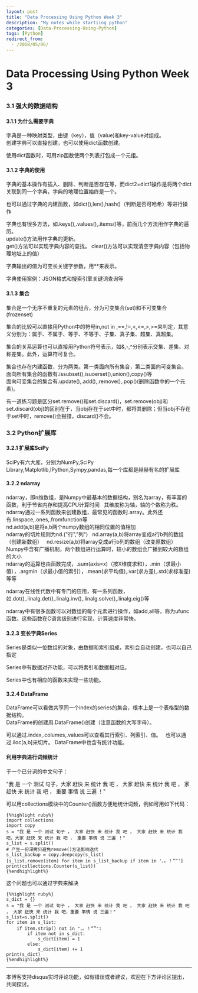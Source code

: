 ```yaml
---
layout: post
title: "Data Processing Using Python Week 3"
description: "My notes while startiing python"
categories: [Data-Processing-Using-Python]
tags: [Python]
redirect_from:
  - /2018/05/06/
---
```

# Data Processing Using Python Week 3

### 3.1 强大的数据结构

#### 3.1.1 为什么需要字典

字典是一种映射类型，由键（key），值（value)和key-value对组成。  
创建字典可以直接创建，也可以使用dict函数创建。

使用dict函数时，可用zip函数使两个列表打包成一个元组。

#### 3.1.2 字典的使用

字典的基本操作有插入、删除、判断是否存在等，而dict2=dict1操作是将两个dict关联到同一个字典，字典的地理位置始终是一个。  

也可以通过字典的内建函数，如dict(),len(),hash()（判断是否可哈希）等进行操作  

字典也有很多方法，如.keys(),.values(),.items()等，前面几个方法用作字典的遍历。  
update()方法用作字典的更新。  
get()方法可以实现字典内容的查找。
clear()方法可以实现清空字典内容（包括物理地址上的值） 

字典输出的值为可变长关键字参数，用**来表示。  

字典使用案例：JSON格式和搜索引擎关键词查询等  

#### 3.1.3 集合  

集合是一个无序不重复的元素的组合，分为可变集合(set)和不可变集合(frozenset)  

集合的比较可以直接用Python中的符号in,not in ,==,!=,<,<=,>,>=来判定，其意义分别为：属于、不属于、等于、不等于、子集、真子集、超集、真超集。

集合的关系运算也可以直接用Python符号表示，如&,-,^分别表示交集、差集、对称差集。此外，运算符可复合。

集合也存在内建函数，分为两类。第一类面向所有集合，第二类面向可变集合。  
面向所有集合的函数有.issubset(),isuoerset(),union(),copy()等  
面向可变集合的集合有.update(),.add(),.remove(),.pop()(删除函数中的一个元素)。

有一道练习题是区分set.remove()和set.discard()，set.remove(obj)和set.discard(obj)的区别在于，当obj存在于set中时，都将其删除；但当obj不存在于set中时，remove()会报错，discard()不会。

### 3.2 Python扩展库

#### 3.2.1 扩展库SciPy

SciPy有六大库，分别为NumPy,SciPy Library,Matplotlib,IPython,Sympy,pandas,每一个库都是赫赫有名的扩展库

#### 3.2.2 ndarray

ndarray，即n维数组，是Numpy中最基本的数据结构，别名为array，有丰富的函数，利于节省内存和提高CPU计算时间  
其维度称为轴，轴的个数称为秩。  
ndarray通过一系列函数来创建数组，最常见的函数时.array。此外还有.linspace,.ones,.fromfunction等  
nd.add(a,b)是将a,b两个numpy数组的相同位置的值相加  
ndarray的切片规则为nd.("行","列")  
nd.array(a,b)将array变成a行b列的数组（创建新数组）  
nd.resize(a,b)将array变成a行b列的数组（改变原数组）  
Numpy中含有广播机制，两个数组进行运算时，较小的数组会广播到较大的数组的大小  
ndarray的运算也由函数完成，.sum(axis=x)（按X维度求和），.min（求最小值），.argmin（求最小值的索引），.mean(求平均值),.var(求方差),.std(求标准差)等等  

ndarray在线性代数中有专门的应用，有一系列函数，如.dot(),.linalg.det(),.linalg.inv(),.linalg.solve(),.linalg.eig()等  

ndarray中有很多函数可以对数组的每个元素进行操作，如add,all等，称为ufunc函数。这些函数在C语言级别进行实现，计算速度非常快。  

#### 3.2.3 变长字典Series

Series是类似一位数组的对象，由数据和索引组成，索引会自动创建，也可以自己指定  

Series中有数据对齐功能，可以将索引和数据相对应。  

Series中也有相应的函数来实现一些功能。

#### 3.2.4 DataFrame

DataFrame可以看做共享同一个index的series的集合，根本上是一个表格型的数据结构。  
DataFrame的创建用.DataFrame()创建（注意函数的大写字母）。  

可以通过.index,.columes,.values可以查看其行索引、列索引、值。  
也可以通过.iloc[a,b]来切片。
DataFrame中也含有统计功能。

#### 利用字典进行词频统计

于一个已分词的中文句子：

"我 是 一个 测试 句子，大家 赶快 来 统计 我 吧 ， 大家 赶快 来 统计 我 吧 ， 家 赶快 来 统计 我 吧 ， 重要 事情 说 三遍 ！"

可以用collections模块中的Counter()函数方便地统计词频，例如可用如下代码：

	{%highlight ruby%}		
	import collections
	import copy
	s = "我 是 一个 测试 句子 ， 大家 赶快 来 统计 我 吧 ， 大家 赶快 来 统计 我 吧，大家 赶快 来 统计 我 吧 ， 重要 事情 说 三遍 ！"
	s_list = s.split()
	# 产生一份深拷贝避免remove()方法影响迭代
	s_list_backup = copy.deepcopy(s_list)    
	[s_list.remove(item) for item in s_list_backup if item in '，。！”“']
	print(collections.Counter(s_list))
	{%endhighlight%}
	
这个问题也可以通过字典来解决

	{%highlight ruby%}
	s_dict = {}
	s = "我 是 一个 测试 句子 ， 大家 赶快 来 统计 我 吧 ， 大家 赶快 来 统计 我 吧 ， 大家 赶快 来 统计 我 吧，重要 事情 说 三遍！"
	s_list=s.split()
	for item in s_list:
		if item.strip() not in "，。！“”":
			if item not in s_dict:
				s_dict[item] = 1
			else:
				s_dict[item] += 1
	print(s_dict)
	{%endhighlight%}

---
本博客支持disqus实时评论功能，如有错误或者建议，欢迎在下方评论区提出，共同探讨。
